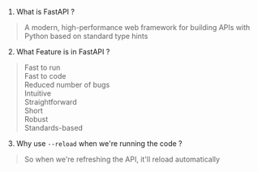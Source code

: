 1. What is FastAPI ?

> A modern, high-performance web framework for building APIs with Python based on standard type hints

2. What Feature is in FastAPI ?

> Fast to run  
> Fast to code  
> Reduced number of bugs  
> Intuitive  
> Straightforward  
> Short  
> Robust  
> Standards-based

3. Why use ```--reload``` when we're running the code ?

> So when we're refreshing the API, it'll reload automatically